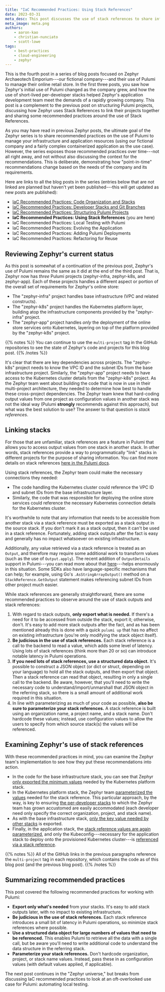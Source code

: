 ```yaml
---
title: "IaC Recommended Practices: Using Stack References"
date: 2023-03-31
meta_desc: This post discusses the use of stack references to share information among multiple Pulumi projects, and the recommended practices around their use.
meta_image: meta.png
authors:
    - aaron-kao
    - christian-nunciato
    - scott-lowe
tags:
    - best-practices
    - cloud-engineering
    - zephyr
---
```


This is the fourth post in a series of blog posts focused on Zephyr Archaeotech Emporium---our fictional company---and their use of Pulumi to manage their online retail store. In the first three posts, you saw how Zephyr's initial use of Pulumi changed as the company grew, and how the use of short-lived per-developer stacks helped Zephyr's application development team meet the demands of a rapidly growing company. This post is a complement to the previous post on structuring Pulumi projects, discussing how Zephyr uses Stack References to link their projects together and sharing some recommended practices around the use of Stack References.<!--more-->

As you may have read in previous Zephyr posts, the ultimate goal of the Zephyr series is to share recommended practices on the use of Pulumi to manage your infrastructure and application resources (using our fictional company and a fairly complex containerized application as the use case). However, the series exposes those recommended practices over time---not all right away, and not without also discussing the context for the recommendations. This is deliberate, demonstrating how "point-in-time" recommendations change based on the needs of the company and its requirements.

Here are links to all the blog posts in the series (entries below that are not linked are planned but haven't yet been published---this will get updated as new posts are published):

* [IaC Recommended Practices: Code Organization and Stacks](/blog/iac-recommended-practices-code-organization-and-stacks/)
* [IaC Recommended Practices: Developer Stacks and Git Branches](/blog/iac-recommended-practices-developer-stacks-git-branches/)
* [IaC Recommended Practices: Structuring Pulumi Projects](/blog/iac-recommended-practices-structuring-pulumi-projects/)
* **IaC Recommended Practices: Using Stack References** (you are here)
* IaC Recommended Practices: Local Testing with Pulumi
* IaC Recommended Practices: Evolving the Application
* IaC Recommended Practices: Adding Pulumi Deployments
* IaC Recommended Practices: Refactoring for Reuse

## Reviewing Zephyr's current status

As this post is somewhat of a continuation of the previous post, Zephyr's use of Pulumi remains the same as it did at the end of the third post. That is, Zephyr now has _three_ Pulumi projects (zephyr-infra, zephyr-k8s, and zephyr-app). Each of these projects handles a different aspect or portion of the overall set of requirements for Zephyr's online store:

* The "zephyr-infra" project handles base infrastructure (VPC and related constructs).
* The "zephyr-k8s" project handles the Kubernetes platform layer, building atop the infrastructure components provided by the "zephyr-infra" project.
* The "zephyr-app" project handles _only_ the deployment of the online store services onto Kubernetes, layering on top of the platform provided by the "zephyr-k8s" project.

{{% notes %}}
You can continue to use the `multi-project` tag in the GitHub repositories to see the state of Zephyr's code and projects for this blog post.
{{% /notes %}}

It's clear that there are key dependencies across projects. The "zephyr-k8s" project needs to know the VPC ID and the subnet IDs from the base infrastructure project. Similarly, the "zephyr-app" project needs to have access to the Kubernetes cluster details from the "zephyr-k8s" project. As the Zephyr team went about building the code that is now in use in their multi-project architecture, they needed to determine how best to handle these cross-project dependencies. The Zephyr team knew that hard-coding output values from one project as configuration values in another stack was not the ideal way (Pulumi **strongly** recommends against this approach), but what was the best solution to use? The answer to that question is _stack references_.

## Linking stacks

For those that are unfamiliar, stack references are a feature in Pulumi that allows you to access output values from one stack in another stack. In other words, stack references provide a way to programmatically "link" stacks in different projects for the purpose of sharing information. You can find more details on stack references [here in the Pulumi docs](/docs/intro/concepts/stack/#stackreferences).

Using stack references, the Zephyr team could make the necessary connections they needed:

* The code handling the Kubernetes cluster could reference the VPC ID and subnet IDs from the base infrastructure layer.
* Similarly, the code that was responsible for deploying the online store services could reference the necessary Kubernetes connection details for the Kubernetes cluster.

It's worthwhile to note that any information that needs to be accessible from another stack via a stack reference must be exported as a stack output in the source stack. If you don't mark it as a stack output, then it can't be used in a stack reference. Fortunately, adding stack outputs after the fact is easy and generally has no impact whatsoever on existing infrastructure.

Additionally, any value retrieved via a stack reference is treated as an `Output`, and therefore may require some additional work to transform values (such as the use of `Output.apply`). The recent addition of `OutputDetails` support in Pulumi---you can read more about that [here](/blog/stack-reference-output-details/)---helps enormously in this situation. Some SDKs also have language-specific mechanisms that can help; for example, using Go's `.AsStringArrayOutput()` method on a `StackReference.GetOutput` statement makes referencing subnet IDs from other project much easier.

While stack references are generally straightforward, there are some recommended practices to observe around the use of stack outputs and stack references:

1. With regard to stack outputs, **only export what is needed.** If there's a need for it to be accessed from outside the stack, export it; otherwise, don't. It's easy to add more stack outputs after the fact, and as has been mentioned already this is done with a quick `pulumi up` that has no affect on existing infrastructure (you're only modifying the stack object itself).
2. **Be judicious in the use of stack references.** Each stack reference is a call to the backend to read a value, which adds some level of latency. Using lots of stack references (think more than 20 or so) can introduce notable latency in Pulumi operations.
3. **If you need lots of stack references, use a structured data object.** It's possible to construct a JSON object (or dict or struct, depending on your language) to hold all the stack outputs, and then export that object. Then a stack reference can read that object, resulting in only a single call to the backend. Be aware, however, that you'll need to write the necessary code to understand/import/unmarshall that JSON object in the referring stack, so there is a small amount of additional work required in this situation.
4. In line with parameterizing as much of your code as possible, **also be sure to parameterize your stack references.** A stack reference is built using an organization name, a project name, and a stack name. Don't hardcode these values; instead, use configuration values to allow the users to specify from which source stack(s) the values will be referenced.

## Examining Zephyr's use of stack references

With these recommended practices in mind, you can examine the Zephyr team's implementation to see how they put these recommendations into action.

* In the code for the base infrastructure stack, you can see that Zephyr [only exported the minimum values](https://github.com/pulumi/zephyr-infra/blob/multi-project/index.ts#L14-L17) needed by the Kubernetes platform stack.
* In the Kubernetes platform stack, the Zephyr team [parameterized the values](https://github.com/pulumi/zephyr-k8s/blob/multi-project/index.ts#L10-L12) needed for the stack reference. This particular approach, by the way, is key to ensuring [the per-developer stacks](/blog/iac-recommended-practices-developer-stacks-git-branches/) to which the Zephyr team has grown accustomed are easily accommodated (each developer need only specify the correct organization, project, and stack name).
* As with the base infrastructure stack, [only the key value needed by other stacks](https://github.com/pulumi/zephyr-k8s/blob/multi-project/index.ts#L36-L37) is exported.
* Finally, in the application stack, the [stack reference values are again parameterized](https://github.com/pulumi/zephyr-app/blob/multi-project/infra/index.ts#L7-L9), and only the Kubeconfig---necessary for the application stack to deploy onto the provisioned Kubernetes cluster---is [referenced via a stack reference](https://github.com/pulumi/zephyr-app/blob/multi-project/infra/index.ts#L11-L13).

{{% notes %}}
All of the GitHub links in the previous paragraphs reference the `multi-project` tag in each repository, which contains the code as of this blog post (and the previous blog post).
{{% /notes %}}

## Summarizing recommended practices

This post covered the following recommended practices for working with Pulumi:

* **Export only what's needed** from your stacks. It's easy to add stack outputs later, with no impact to existing infrastructure.
* **Be judicious in the use of stack references.** Each stack reference introduces a small bit of latency in Pulumi operations, so minimize stack references where possible.
* **Use a structured data object for large numbers of values that need to be referenced.** This enables Pulumi to retrieve all the data with a single call, but be aware you'll need to write additional code to understand the data structure in the referring stack.
* **Parameterize your stack references.** Don't hardcode organization, project, or stack name values. Instead, pass these in as configuration values (with default values applied, if applicable).

The next post continues in the "Zephyr universe," but breaks from discussing IaC recommended practices to look at an oft-overlooked use case for Pulumi: automating local testing.
